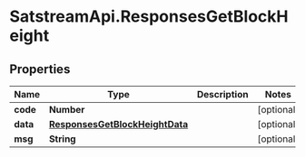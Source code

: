 # SatstreamApi.ResponsesGetBlockHeight

## Properties
Name | Type | Description | Notes
------------ | ------------- | ------------- | -------------
**code** | **Number** |  | [optional] 
**data** | [**ResponsesGetBlockHeightData**](ResponsesGetBlockHeightData.md) |  | [optional] 
**msg** | **String** |  | [optional] 
